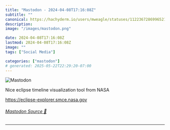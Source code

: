 ```yaml
---
title: "Mastodon - 2024-04-08T17:16:08Z"
subtitle: ""
canonical: https://hachyderm.io/users/mweagle/statuses/112236728699652160
description:
image: "/images/mastodon.png"

date: 2024-04-08T17:16:08Z
lastmod: 2024-04-08T17:16:08Z
image: ""
tags: ["Social Media"]

categories: ["mastodon"]
# generated: 2025-05-22T22:29:20-07:00
---
```

![Mastodon](/images/mastodon.png)

<p>Nice eclipse timeline visualization tool from NASA</p><p><a href="https://eclipse-explorer.smce.nasa.gov" target="_blank" rel="nofollow noopener noreferrer" translate="no"><span class="invisible">https://</span><span class="">eclipse-explorer.smce.nasa.gov</span><span class="invisible"></span></a></p>


###### [Mastodon Source 🐘](https://hachyderm.io/@mweagle/112236728699652160)

___
